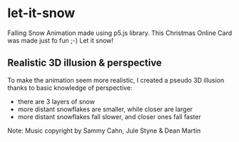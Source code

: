 # let-it-snow

Falling Snow Animation made using p5.js library. This Christmas Online Card was made just fo fun ;-) Let it snow!

## Realistic 3D illusion & perspective

To make the animation seem more realistic, I created a pseudo 3D illusion thanks to basic knowledge of perspective:
- there are 3 layers of snow
- more distant snowflakes are smaller, while closer are larger
- more distant snowflakes fall slower, and closer ones fall faster

Note: Music copyright by Sammy Cahn, Jule Styne & Dean Martin 
